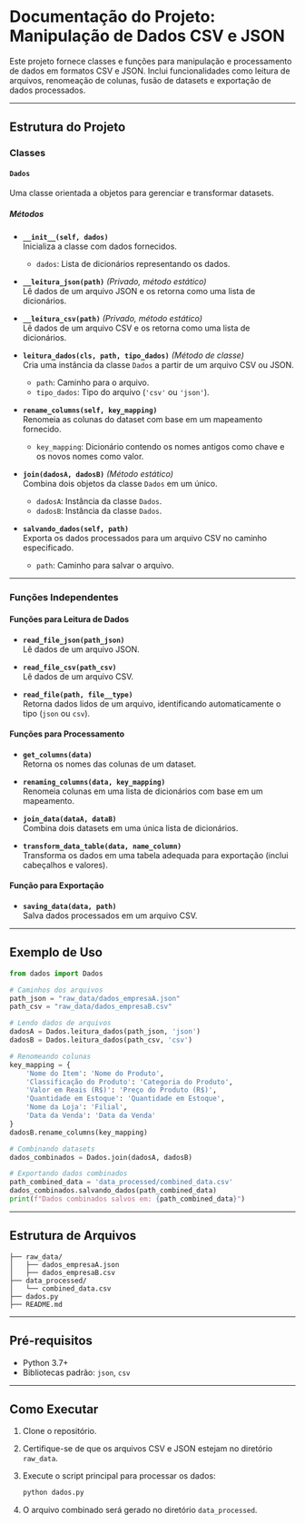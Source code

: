 # Documentação do Projeto: Manipulação de Dados CSV e JSON

Este projeto fornece classes e funções para manipulação e processamento de dados em formatos CSV e JSON. Inclui funcionalidades como leitura de arquivos, renomeação de colunas, fusão de datasets e exportação de dados processados. 

---

## Estrutura do Projeto

### Classes

#### `Dados`
Uma classe orientada a objetos para gerenciar e transformar datasets.

##### Métodos
- **`__init__(self, dados)`**  
  Inicializa a classe com dados fornecidos.
  - `dados`: Lista de dicionários representando os dados.

- **`__leitura_json(path)`** *(Privado, método estático)*  
  Lê dados de um arquivo JSON e os retorna como uma lista de dicionários.

- **`__leitura_csv(path)`** *(Privado, método estático)*  
  Lê dados de um arquivo CSV e os retorna como uma lista de dicionários.

- **`leitura_dados(cls, path, tipo_dados)`** *(Método de classe)*  
  Cria uma instância da classe `Dados` a partir de um arquivo CSV ou JSON.
  - `path`: Caminho para o arquivo.
  - `tipo_dados`: Tipo do arquivo (`'csv'` ou `'json'`).

- **`rename_columns(self, key_mapping)`**  
  Renomeia as colunas do dataset com base em um mapeamento fornecido.
  - `key_mapping`: Dicionário contendo os nomes antigos como chave e os novos nomes como valor.

- **`join(dadosA, dadosB)`** *(Método estático)*  
  Combina dois objetos da classe `Dados` em um único.
  - `dadosA`: Instância da classe `Dados`.
  - `dadosB`: Instância da classe `Dados`.

- **`salvando_dados(self, path)`**  
  Exporta os dados processados para um arquivo CSV no caminho especificado.
  - `path`: Caminho para salvar o arquivo.

---

### Funções Independentes

#### Funções para Leitura de Dados
- **`read_file_json(path_json)`**  
  Lê dados de um arquivo JSON.
  
- **`read_file_csv(path_csv)`**  
  Lê dados de um arquivo CSV.
  
- **`read_file(path, file__type)`**  
  Retorna dados lidos de um arquivo, identificando automaticamente o tipo (`json` ou `csv`).

#### Funções para Processamento
- **`get_columns(data)`**  
  Retorna os nomes das colunas de um dataset.

- **`renaming_columns(data, key_mapping)`**  
  Renomeia colunas em uma lista de dicionários com base em um mapeamento.

- **`join_data(dataA, dataB)`**  
  Combina dois datasets em uma única lista de dicionários.

- **`transform_data_table(data, name_column)`**  
  Transforma os dados em uma tabela adequada para exportação (inclui cabeçalhos e valores).

#### Função para Exportação
- **`saving_data(data, path)`**  
  Salva dados processados em um arquivo CSV.

---

## Exemplo de Uso

```python
from dados import Dados

# Caminhos dos arquivos
path_json = "raw_data/dados_empresaA.json"
path_csv = "raw_data/dados_empresaB.csv"

# Lendo dados de arquivos
dadosA = Dados.leitura_dados(path_json, 'json')
dadosB = Dados.leitura_dados(path_csv, 'csv')

# Renomeando colunas
key_mapping = {
    'Nome do Item': 'Nome do Produto',
    'Classificação do Produto': 'Categoria do Produto',
    'Valor em Reais (R$)': 'Preço do Produto (R$)',
    'Quantidade em Estoque': 'Quantidade em Estoque',
    'Nome da Loja': 'Filial',
    'Data da Venda': 'Data da Venda'
}
dadosB.rename_columns(key_mapping)

# Combinando datasets
dados_combinados = Dados.join(dadosA, dadosB)

# Exportando dados combinados
path_combined_data = 'data_processed/combined_data.csv'
dados_combinados.salvando_dados(path_combined_data)
print(f"Dados combinados salvos em: {path_combined_data}")
```

---

## Estrutura de Arquivos

```plaintext
├── raw_data/
│   ├── dados_empresaA.json
│   ├── dados_empresaB.csv
├── data_processed/
│   └── combined_data.csv
├── dados.py
├── README.md
```

---

## Pré-requisitos

- Python 3.7+
- Bibliotecas padrão: `json`, `csv`

---

## Como Executar

1. Clone o repositório.
2. Certifique-se de que os arquivos CSV e JSON estejam no diretório `raw_data`.
3. Execute o script principal para processar os dados:
   ```bash
   python dados.py
   ```

4. O arquivo combinado será gerado no diretório `data_processed`.



